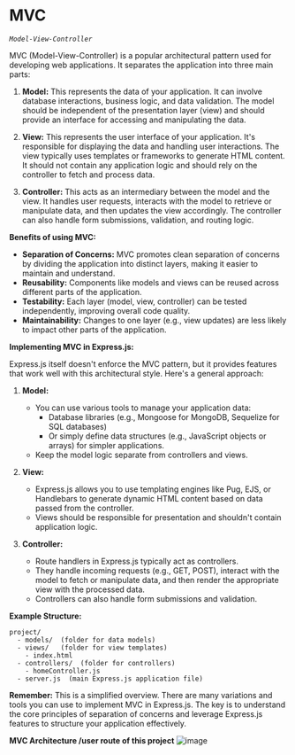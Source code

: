 # MVC

*`Model-View-Controller`*

MVC (Model-View-Controller) is a popular architectural pattern used for developing web applications. It separates the application into three main parts:

1. **Model:**  This represents the data of your application. It can involve database interactions, business logic, and data validation. The model should be independent of the presentation layer (view) and should provide an interface for accessing and manipulating the data.

2. **View:** This represents the user interface of your application. It's responsible for displaying the data and handling user interactions. The view typically uses templates or frameworks to generate HTML content. It should not contain any application logic and should rely on the controller to fetch and process data.

3. **Controller:** This acts as an intermediary between the model and the view. It handles user requests, interacts with the model to retrieve or manipulate data, and then updates the view accordingly. The controller can also handle form submissions, validation, and routing logic.

**Benefits of using MVC:**

* **Separation of Concerns:** MVC promotes clean separation of concerns by dividing the application into distinct layers, making it easier to maintain and understand.
* **Reusability:**  Components like models and views can be reused across different parts of the application.
* **Testability:** Each layer (model, view, controller) can be tested independently, improving overall code quality.
* **Maintainability:**  Changes to one layer (e.g., view updates) are less likely to impact other parts of the application.

**Implementing MVC in Express.js:**

Express.js itself doesn't enforce the MVC pattern, but it provides features that work well with this architectural style. Here's a general approach:

1. **Model:**
    * You can use various tools to manage your application data:
        * Database libraries (e.g., Mongoose for MongoDB, Sequelize for SQL databases)
        * Or simply define data structures (e.g., JavaScript objects or arrays) for simpler applications.
    * Keep the model logic separate from controllers and views.

2. **View:**
    * Express.js allows you to use templating engines like Pug, EJS, or Handlebars to generate dynamic HTML content based on data passed from the controller.
    * Views should be responsible for presentation and shouldn't contain application logic.

3. **Controller:**
    * Route handlers in Express.js typically act as controllers.
    * They handle incoming requests (e.g., GET, POST), interact with the model to fetch or manipulate data, and then render the appropriate view with the processed data.
    * Controllers can also handle form submissions and validation.

**Example Structure:**

```
project/
  - models/  (folder for data models)
  - views/   (folder for view templates)
    - index.html
  - controllers/  (folder for controllers)
    - homeController.js
  - server.js  (main Express.js application file)
```

**Remember:** This is a simplified overview. There are many variations and tools you can use to implement MVC in Express.js. The key is to understand the core principles of separation of concerns and leverage Express.js features to structure your application effectively.

**MVC Architecture /user route of this project**
![image](https://github.com/sanu151/MVC/assets/68671274/17b02e62-08fe-4640-8801-2deb25b74a2d)
